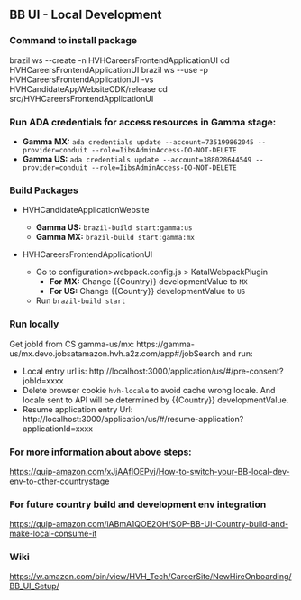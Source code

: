## BB UI -  Local Development

### Command to install package
brazil ws --create -n HVHCareersFrontendApplicationUI
cd HVHCareersFrontendApplicationUI
brazil ws --use -p HVHCareersFrontendApplicationUI -vs 	HVHCandidateAppWebsiteCDK/release
cd src/HVHCareersFrontendApplicationUI

### Run ADA credentials for access resources in Gamma stage:

* **Gamma MX:** `ada credentials update --account=735199862045 --provider=conduit --role=IibsAdminAccess-DO-NOT-DELETE`
* **Gamma US:** `ada credentials update --account=388028644549 --provider=conduit --role=IibsAdminAccess-DO-NOT-DELETE`

### Build Packages
    
* HVHCandidateApplicationWebsite
    * **Gamma US:** `brazil-build start:gamma:us`
    * **Gamma MX:** `brazil-build start:gamma:mx`

* HVHCareersFrontendApplicationUI
    * Go to configuration>webpack.config.js > KatalWebpackPlugin
        * **For MX:** Change {{Country}} developmentValue to `MX`
        * **For US:** Change {{Country}} developmentValue to `US`
    * Run  `brazil-build start`

### Run locally 
Get jobId from CS gamma-us/mx: https://gamma-us/mx.devo.jobsatamazon.hvh.a2z.com/app#/jobSearch and run: 

* Local entry url is: http://localhost:3000/application/us/#/pre-consent?jobId=xxxx
* Delete browser cookie `hvh-locale` to avoid cache wrong locale.
  And locale sent to API will be determined by {{Country}} developmentValue.
* Resume application entry Url: http://localhost:3000/application/us/#/resume-application?applicationId=xxxx

### For more information about above steps:
https://quip-amazon.com/xJjAAfIOEPvj/How-to-switch-your-BB-local-dev-env-to-other-countrystage

### For future country build and development env integration
https://quip-amazon.com/iABmA1QOE2OH/SOP-BB-UI-Country-build-and-make-local-consume-it

### Wiki
https://w.amazon.com/bin/view/HVH_Tech/CareerSite/NewHireOnboarding/BB_UI_Setup/
